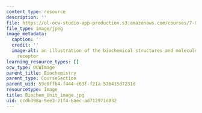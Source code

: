 ```yaml
---
content_type: resource
description: ''
file: https://ol-ocw-studio-app-production.s3.amazonaws.com/courses/7-01sc-fundamentals-of-biology-fall-2011/ccdb398a9ee321f46aecad712971d832_Biochem_Unit_image.jpg
file_type: image/jpeg
image_metadata:
  caption: ''
  credit: ''
  image-alt: an illustration of the biochemical structures and molecules in a T cell
    receptor
learning_resource_types: []
ocw_type: OCWImage
parent_title: Biochemistry
parent_type: CourseSection
parent_uid: 59c0ffb4-f444-c63f-f21a-576415d7231d
resourcetype: Image
title: Biochem_Unit_image.jpg
uid: ccdb398a-9ee3-21f4-6aec-ad712971d832
---
```

